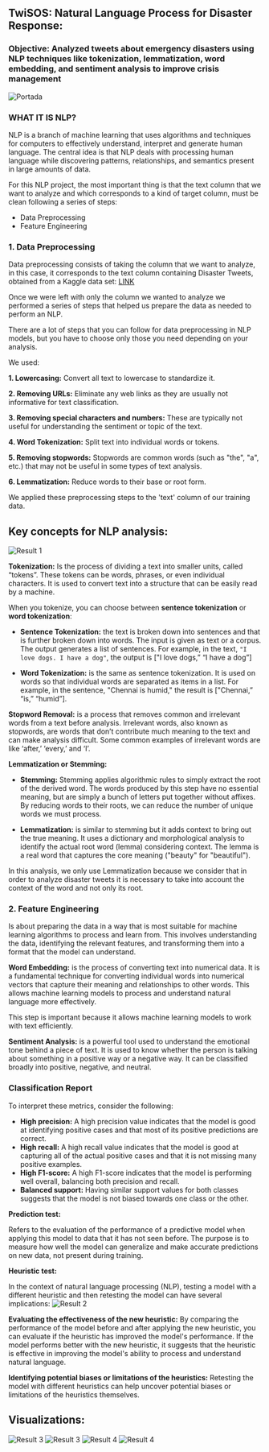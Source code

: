 ## TwiSOS: Natural Language Process for Disaster Response: 

### Objective: Analyzed tweets about emergency disasters using NLP techniques like tokenization, lemmatization, word embedding, and sentiment analysis to improve crisis management

![Portada](img/7.png)

### WHAT IT IS NLP?

NLP is a branch of machine learning that uses algorithms and techniques for computers to effectively understand, interpret and generate human language. 
The central idea is that NLP deals with processing human language while discovering patterns, relationships, and semantics present in large amounts of data.

For this NLP project, the most important thing is that the text column that we want to analyze and which corresponds to a kind of target column, must be clean following a series of steps:
- Data Preprocessing
- Feature Engineering

### 1. Data Preprocessing

Data preprocessing consists of taking the column that we want to analyze, in this case, it corresponds to the text column containing Disaster Tweets, obtained from a Kaggle data set: [LINK](https://www.kaggle.com/competitions/nlp-getting-started)

Once we were left with only the column we wanted to analyze we performed a series of steps that helped us prepare the data as needed to perform an NLP.

There are a lot of steps that you can follow for data preprocessing in NLP models, but you have to choose only those you need depending on your analysis.

We used:

**1. Lowercasing:** Convert all text to lowercase to standardize it.

**2. Removing URLs:** Eliminate any web links as they are usually not informative for text classification.

**3. Removing special characters and numbers:** These are typically not useful for understanding the sentiment or topic of the text.

**4. Word Tokenization:** Split text into individual words or tokens.

**5. Removing stopwords:** Stopwords are common words (such as "the", "a", etc.) that may not be useful in some types of text analysis.

**6. Lemmatization:** Reduce words to their base or root form.

We applied these preprocessing steps to the 'text' column of our training data.

## Key concepts for NLP analysis: 

![Result 1](img/1.png)

**Tokenization:** 
Is the process of dividing a text into smaller units, called “tokens”. These tokens can be words, phrases, or even individual characters. It is used to convert text into a structure that can be easily read by a machine.

When you tokenize, you can choose between **sentence tokenization** or **word tokenization**: 

 - **Sentence Tokenization:** the text is broken down into sentences and that is further broken down into words. The input is given as text or a corpus. The output generates a list of sentences. For example, in the text, `"I love dogs. I have a dog"`, the output is ["I love dogs,” “I have a dog”]

 - **Word Tokenization:** is the same as sentence tokenization. It is used on words so that individual words are separated as items in a list. For example, in the sentence, "Chennai is humid," the result is ["Chennai,” “is,” “humid”].

**Stopword Removal:** is a process that removes common and irrelevant words from a text before analysis. Irrelevant words, also known as stopwords, are words that don’t contribute much meaning to the text and can make analysis difficult. Some common examples of irrelevant words are like ‘after,’ ‘every,’ and ‘I’.

**Lemmatization or Stemming:**

 - **Stemming:** Stemming applies algorithmic rules to simply extract the root of the derived word. The words produced by this step have no essential meaning, but are simply a bunch of letters put together without affixes. By reducing words to their roots, we can reduce the number of unique words we must process.

 - **Lemmatization:** is similar to stemming but it adds context to bring out the true meaning. It uses a dictionary and morphological analysis to identify the actual root word (lemma) considering context. The lemma is a real word that captures the core meaning ("beauty" for "beautiful").

In this analysis, we only use Lemmatization because we consider that in order to analyze disaster tweets it is necessary to take into account the context of the word and not only its root.

### 2. Feature Engineering

Is about preparing the data in a way that is most suitable for machine learning algorithms to process and learn from. This involves understanding the data, identifying the relevant features, and transforming them into a format that the model can understand.

**Word Embedding:** is the process of converting text into numerical data. It is a fundamental technique for converting individual words into numerical vectors that capture their meaning and relationships to other words. This allows machine learning models to process and understand natural language more effectively.

This step is important because it allows machine learning models to work with text efficiently.

**Sentiment Analysis:** is a powerful tool used to understand the emotional tone behind a piece of text. It is used to know whether the person is talking about something in a positive way or a negative way. It can be classified broadly into positive, negative, and neutral.

### Classification Report

To interpret these metrics, consider the following:

- **High precision:** A high precision value indicates that the model is good at identifying positive cases and that most of its positive predictions are correct.
- **High recall:** A high recall value indicates that the model is good at capturing all of the actual positive cases and that it is not missing many positive examples.
- **High F1-score:** A high F1-score indicates that the model is performing well overall, balancing both precision and recall.
- **Balanced support:** Having similar support values for both classes suggests that the model is not biased towards one class or the other.

**Prediction test:** 

Refers to the evaluation of the performance of a predictive model when applying this model to data that it has not seen before. The purpose is to measure how well the model can generalize and make accurate predictions on new data, not present during training.

**Heuristic test:** 

In the context of natural language processing (NLP), testing a model with a different heuristic and then retesting the model can have several implications:
![Result 2](img/2.png)

**Evaluating the effectiveness of the new heuristic:** By comparing the performance of the model before and after applying the new heuristic, you can evaluate if the heuristic has improved the model's performance. If the model performs better with the new heuristic, it suggests that the heuristic is effective in improving the model's ability to process and understand natural language.

**Identifying potential biases or limitations of the heuristics:** Retesting the model with different heuristics can help uncover potential biases or limitations of the heuristics themselves.

## **Visualizations:**

![Result 3](img/3.png)
![Result 3](img/4.png)
![Result 4](img/5.png)
![Result 4](img/6.png)

